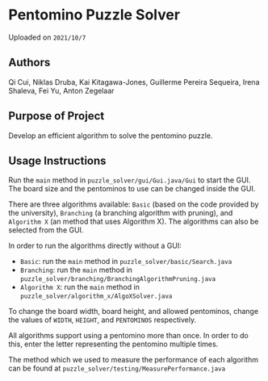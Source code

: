 # Pentomino Puzzle Solver

Uploaded on `2021/10/7`

## Authors

Qi Cui, Niklas Druba, Kai Kitagawa-Jones, Guillerme Pereira Sequeira, Irena Shaleva, Fei Yu, Anton Zegelaar

## Purpose of Project

Develop an efficient algorithm to solve the pentomino puzzle.

## Usage Instructions

Run the `main` method in `puzzle_solver/gui/Gui.java/Gui` to start the GUI. The board size and the pentominos to use can be changed inside the GUI.

There are three algorithms available: `Basic` (based on the code provided by the university), `Branching` (a branching algorithm with pruning), and `Algorithm X` (an method that uses Algorithm X). The algorithms can also be selected from the GUI.

In order to run the algorithms directly without a GUI:

-  `Basic`: run the `main` method in `puzzle_solver/basic/Search.java`
-  `Branching`: run the `main` method in `puzzle_solver/branching/BranchingAlgorithmPruning.java`
-  `Algorithm X`: run the `main` method in `puzzle_solver/algorithm_x/AlgoXSolver.java`

To change the board width, board height, and allowed pentominos, change the values of `WIDTH`, `HEIGHT`, and `PENTOMINOS` respectively.

All algorithms support using a pentomino more than once. In order to do this, enter the letter representing the pentomino multiple times.

The method which we used to measure the performance of each algorithm can be found at `puzzle_solver/testing/MeasurePerformance.java`

